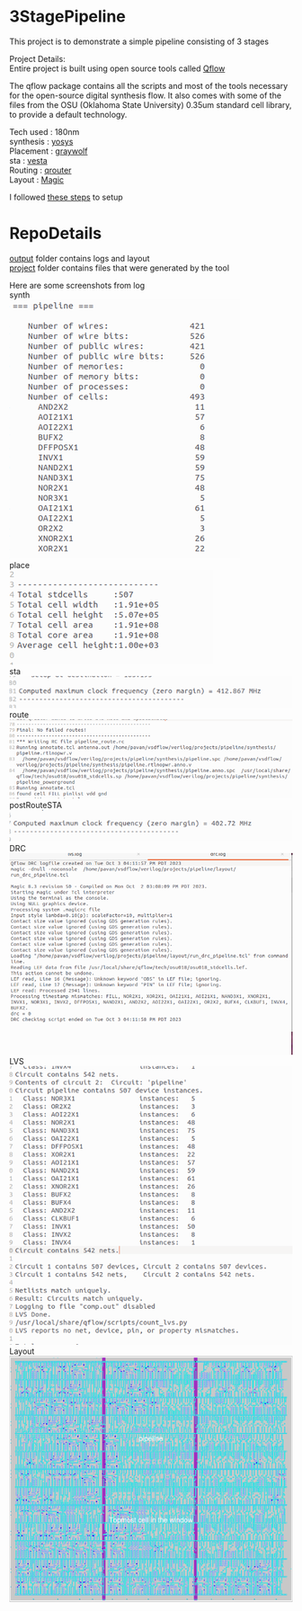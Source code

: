 # 3StagePipeline
This project is to demonstrate a simple pipeline consisting of 3 stages<br>

Project Details:<br>
Entire project is built using open source tools called [Qflow](http://opencircuitdesign.com/qflow/)<br>

The qflow package contains all the scripts and most of the tools necessary for the open-source digital synthesis flow. It also comes with some of the files from the OSU (Oklahoma State University) 0.35um standard cell library, to provide a default technology. 

Tech used : 180nm<br>
synthesis : [yosys](https://github.com/YosysHQ/yosys)<br>
Placement : [graywolf](https://github.com/rubund/graywolf)<br>
sta       : [vesta](http://opencircuitdesign.com/qflow/) <br>
Routing   : [qrouter](https://opencircuitdesign.com/qrouter/)<br>
Layout 	  : [Magic](http://opencircuitdesign.com/magic/)<br>

I followed [these steps](https://github.com/kunalg123/vsdflow#readme) to setup<br>

# RepoDetails
[output](https://github.com/Pavan-Kendaganna-Swamy/3StagePipeline/tree/main/output) folder contains logs and layout <br> 
[project](https://github.com/Pavan-Kendaganna-Swamy/3StagePipeline/tree/main/project) folder contains files that were generated by the tool <br>

Here are some screenshots from log<br>
synth<br>
![synth](https://github.com/Pavan-Kendaganna-Swamy/3StagePipeline/blob/main/output/Synth.png)<br>
place<br>
![place](https://github.com/Pavan-Kendaganna-Swamy/3StagePipeline/blob/main/output/Place.png)<br>
sta<br>
![STA](https://github.com/Pavan-Kendaganna-Swamy/3StagePipeline/blob/main/output/sta.png)<br>
route<br>
![Route](https://github.com/Pavan-Kendaganna-Swamy/3StagePipeline/blob/main/output/Route.png)<br>
postRouteSTA<br>
![PostRouteSTA](https://github.com/Pavan-Kendaganna-Swamy/3StagePipeline/blob/main/output/postRouteSTA.png)<br>
DRC<br>
![DRC](https://github.com/Pavan-Kendaganna-Swamy/3StagePipeline/blob/main/output/DRC.png)<br>
LVS<br>
![LVS](https://github.com/Pavan-Kendaganna-Swamy/3StagePipeline/blob/main/output/LVS.png)<br>
Layout<br>
![Layout](https://github.com/Pavan-Kendaganna-Swamy/3StagePipeline/blob/main/output/layout.png)<br>


